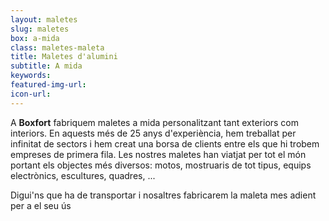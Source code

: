 ```yaml
---
layout: maletes
slug: maletes
box: a-mida
class: maletes-maleta
title: Maletes d'alumini
subtitle: A mida
keywords: 
featured-img-url:
icon-url: 
---
```


A **Boxfort** fabriquem maletes a mida personalitzant tant exteriors com interiors. 
En aquests més de 25 anys d'experiència, hem treballat per infinitat de sectors i hem creat una borsa de clients entre els que hi trobem empreses de primera fila. Les nostres maletes han viatjat per tot el món portant els objectes més diversos: motos, mostruaris de tot tipus, equips electrònics, escultures, quadres, ...

Digui'ns que ha de transportar i nosaltres fabricarem la maleta mes adient per a el seu ús
